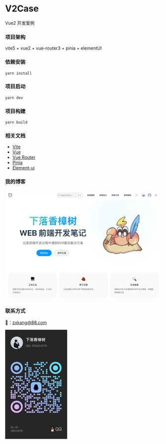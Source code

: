 # V2Case

Vue2 开发案例

### 项目架构

vite5 + vue2 + vue-router3 + pinia + elementUI

### 依赖安装

```
yarn install
```

### 项目启动

```
yarn dev
```

### 项目构建

```
yarn build
```

### 相关文档

-   [Vite](https://cn.vitejs.dev)
-   [Vue](https://v2.cn.vuejs.org)
-   [Vue Router](https://v3.router.vuejs.org/zh)
-   [Pinia](https://pinia.vuejs.org/zh)
-   [Element-ui](https://element.eleme.cn/#/zh-CN)

### 我的博客

[![前端播客](./src/assets/img/web.webp)](https://zxkv.github.io)

### 联系方式

📮：<zxkang@88.com>

<img src="./src/assets/img/qq.webp" width='200'/>
